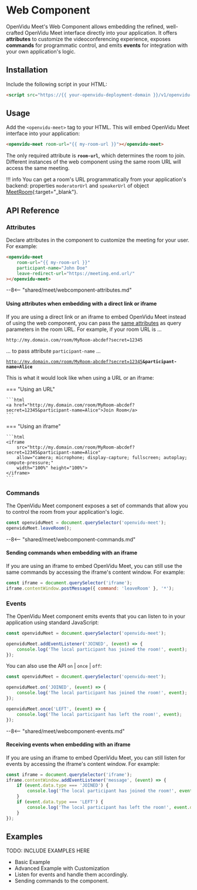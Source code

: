 # Web Component

OpenVidu Meet's Web Component allows embedding the refined, well-crafted OpenVidu Meet interface directly into your application. It offers **attributes** to customize the videoconferencing experience, exposes **commands** for programmatic control, and emits **events** for integration with your own application's logic.

## Installation

Include the following script in your HTML:

```html
<script src="https://{{ your-openvidu-deployment-domain }}/v1/openvidu-meet.js"></script>
```

## Usage

Add the `<openvidu-meet>` tag to your HTML. This will embed OpenVidu Meet interface into your application:

```html
<openvidu-meet room-url="{{ my-room-url }}"></openvidu-meet>
```

The only required attribute is **`room-url`**, which determines the room to join. Different instances of the web component using the same room URL will access the same meeting.

!!! info
	You can get a room's URL programmatically from your application's backend: properties `moderatorUrl` and `speakerUrl` of object [MeetRoom](../../../assets/htmls/rest-api.html#/schemas/MeetRoom){:target="_blank"}.

## API Reference

### Attributes

Declare attributes in the component to customize the meeting for your user. For example:

```html
<openvidu-meet
	room-url="{{ my-room-url }}"
	participant-name="John Doe"
	leave-redirect-url="https://meeting.end.url/"
></openvidu-meet>
```

--8<-- "shared/meet/webcomponent-attributes.md"

#### Using attributes when embedding with a direct link or iframe

If you are using a direct link or an iframe to embed OpenVidu Meet instead of using the web component, you can pass the [same attributes](#attributes) as query parameters in the room URL. For example, if your room URL is ...

`http://my.domain.com/room/MyRoom-abcdef?secret=12345` 

... to pass attribute `participant-name` ...

<code>http://my.domain.com/room/MyRoom-abcdef?secret=12345<strong class="accent-code">&participant-name=Alice</strong></code>

This is what it would look like when using a URL or an iframe:

=== "Using an URL"

	```html
	<a href="http://my.domain.com/room/MyRoom-abcdef?secret=12345&participant-name=Alice">Join Room</a>
	```

=== "Using an iframe"

	```html
	<iframe
		src="http://my.domain.com/room/MyRoom-abcdef?secret=12345&participant-name=Alice"
		allow="camera; microphone; display-capture; fullscreen; autoplay; compute-pressure;"
		width="100%" height="100%">
	</iframe>
	```

### Commands

The OpenVidu Meet component exposes a set of commands that allow you to control the room from your application's logic.

```javascript
const openviduMeet = document.querySelector('openvidu-meet');
openviduMeet.leaveRoom();
```

--8<-- "shared/meet/webcomponent-commands.md"

#### Sending commands when embedding with an iframe

If you are using an iframe to embed OpenVidu Meet, you can still use the same commands by accessing the iframe's content window. For example:

```javascript
const iframe = document.querySelector('iframe');
iframe.contentWindow.postMessage({ command: 'leaveRoom' }, '*');
```

### Events

The OpenVidu Meet component emits events that you can listen to in your application using standard JavaScript:

```javascript
const openviduMeet = document.querySelector('openvidu-meet');

openviduMeet.addEventListener('JOINED', (event) => {
	console.log('The local participant has joined the room!', event);
});
```

You can also use the API `on` | `once` | `off`:

```javascript
const openviduMeet = document.querySelector('openvidu-meet');

openviduMeet.on('JOINED', (event) => {
	console.log('The local participant has joined the room!', event);
});

openviduMeet.once('LEFT', (event) => {
	console.log('The local participant has left the room!', event);
});
```

--8<-- "shared/meet/webcomponent-events.md"

#### Receiving events when embedding with an iframe

If you are using an iframe to embed OpenVidu Meet, you can still listen for events by accessing the iframe's content window. For example:

```javascript
const iframe = document.querySelector('iframe');
iframe.contentWindow.addEventListener('message', (event) => {
	if (event.data.type === 'JOINED') {
		console.log('The local participant has joined the room!', event.data);
	}
	if (event.data.type === 'LEFT') {
		console.log('The local participant has left the room!', event.data);
	}
});
```

## Examples

TODO: INCLUDE EXAMPLES HERE

- Basic Example
- Advanced Example with Customization
- Listen for events and handle them accordingly.
- Sending commands to the component.
